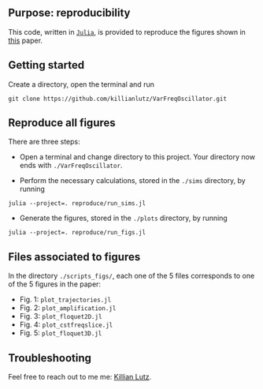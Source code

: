 ## Purpose: reproducibility
This code, written in [`Julia`](https://julialang.org/), is provided to reproduce the figures shown in [this]() paper.

## Getting started 
Create a directory, open the terminal and run
```
git clone https://github.com/killianlutz/VarFreqOscillator.git
```

## Reproduce all figures
There are three steps:

- Open a terminal and change directory to this project. Your directory now ends with `./VarFreqOscillator`.

- Perform the necessary calculations, stored in the `./sims` directory, by running
```
julia --project=. reproduce/run_sims.jl
```

- Generate the figures, stored in the `./plots` directory, by running
```
julia --project=. reproduce/run_figs.jl
```

## Files associated to figures
In the directory `./scripts_figs/`, each one of the 5 files corresponds to one of the 5 figures in the paper:
- Fig. 1: `plot_trajectories.jl`
- Fig. 2: `plot_amplification.jl`
- Fig. 3: `plot_floquet2D.jl`
- Fig. 4: `plot_cstfreqslice.jl`
- Fig. 5: `plot_floquet3D.jl`

## Troubleshooting
Feel free to reach out to me me: [Killian Lutz](https://github.com/killianlutz).